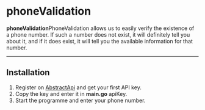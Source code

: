 # phoneValidation
<b>phoneValidation</b>PhoneValidation allows us to easily verify the existence of a phone number. If such a number does not exist, it will definitely tell you about it, and if it does exist, it will tell you the available information for that number.

<hr>

## Installation
1. Register on [AbstractApi](https://www.abstractapi.com) and get your first API key.
1. Copy the key and enter it in <b>main.go</b> apiKey.
2. Start the programme and enter your phone number.


